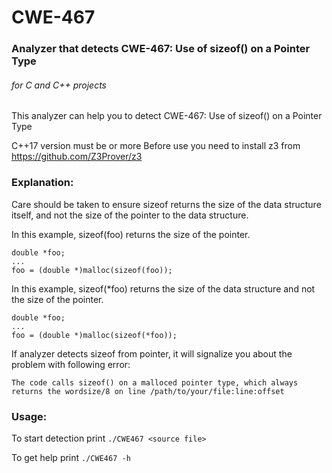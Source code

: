 # CWE-467 
### Analyzer that detects CWE-467: Use of sizeof() on a Pointer Type
###### for C and C++ projects

This analyzer can help you to detect CWE-467: Use of sizeof() on a Pointer Type

C++17 version must be  or more
Before use you need to install z3 from https://github.com/Z3Prover/z3

### Explanation:

Care should be taken to ensure sizeof returns the size of the data structure itself, and not the size of the pointer to the data structure.

In this example, sizeof(foo) returns the size of the pointer.

```
double *foo;
...
foo = (double *)malloc(sizeof(foo));
```

In this example, sizeof(\*foo) returns the size of the data structure and not the size of the pointer.

```
double *foo;
...
foo = (double *)malloc(sizeof(*foo));
```

If analyzer detects sizeof from pointer, it will signalize you about the problem with following error:

```
The code calls sizeof() on a malloced pointer type, which always returns the wordsize/8 on line /path/to/your/file:line:offset
```

### Usage:

To start detection print 
`./CWE467 <source file>`

To get help print
`./CWE467 -h`
